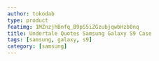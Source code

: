 ```yaml
---
author: tokodab
type: product
featimg: 1MZnzjhBnfq_B9pS5iZGzubjqwbHzb0nq
title: Undertale Quotes Samsung Galaxy S9 Case
tags: [samsung, galaxy, s9]
category: [samsung]
---
```

